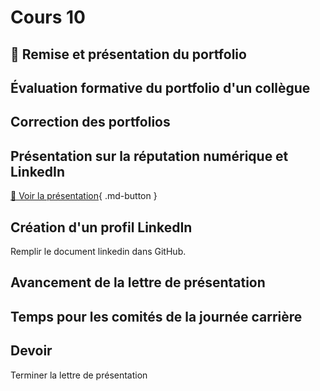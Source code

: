 # Cours 10
## 🚨 Remise et présentation du portfolio 

## Évaluation formative du portfolio d'un collègue

## Correction des portfolios

## Présentation sur la réputation numérique et LinkedIn
[📁 Voir la présentation](https://cmontmorency365-my.sharepoint.com/:b:/g/personal/lora_boisvert_cmontmorency_qc_ca/EeS2-7HVvn9BqSLWfVwYppMB3QpEyqy8QjRpO_JziEaVnA?e=Afu0wC){ .md-button }  

## Création d'un profil LinkedIn
Remplir le document linkedin dans GitHub. 

## Avancement de la lettre de présentation



## Temps pour les comités de la journée carrière

## Devoir
Terminer la lettre de présentation
